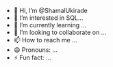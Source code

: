 - 👋 Hi, I’m @ShamalUkirade
- 👀 I’m interested in SQL...
- 🌱 I’m currently learning ...
- 💞️ I’m looking to collaborate on ...
- 📫 How to reach me ...
- 😄 Pronouns: ...
- ⚡ Fun fact: ...

<!---
ShamalUkirade/ShamalUkirade is a ✨ special ✨ repository because its `README.md` (this file) appears on your GitHub profile.
You can click the Preview link to take a look at your changes.
--->
